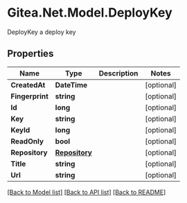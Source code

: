 # Gitea.Net.Model.DeployKey
DeployKey a deploy key

## Properties

Name | Type | Description | Notes
------------ | ------------- | ------------- | -------------
**CreatedAt** | **DateTime** |  | [optional] 
**Fingerprint** | **string** |  | [optional] 
**Id** | **long** |  | [optional] 
**Key** | **string** |  | [optional] 
**KeyId** | **long** |  | [optional] 
**ReadOnly** | **bool** |  | [optional] 
**Repository** | [**Repository**](Repository.md) |  | [optional] 
**Title** | **string** |  | [optional] 
**Url** | **string** |  | [optional] 

[[Back to Model list]](../README.md#documentation-for-models) [[Back to API list]](../README.md#documentation-for-api-endpoints) [[Back to README]](../README.md)

